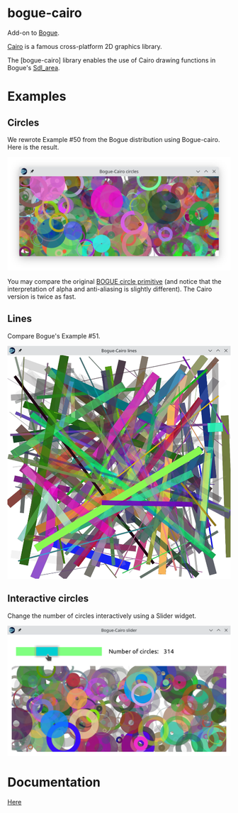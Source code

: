# bogue-cairo

Add-on to [Bogue](https://github.com/sanette/bogue).

[Cairo](https://www.cairographics.org/) is a famous cross-platform 2D graphics library.

The [bogue-cairo] library enables the use of Cairo drawing functions in Bogue's [Sdl_area](http://sanette.github.io/bogue/Bogue.Sdl_area.html).

# Examples

## Circles

We rewrote Example #50 from the Bogue distribution using
Bogue-cairo. Here is the result.

![Cairo circles](https://github.com/sanette/bogue-cairo/blob/main/docs/images/cairo-circles.png)

You may compare the original
[BOGUE circle primitive](http://sanette.github.io/bogue/Bogue.Sdl_area.html#VALdraw_circle)
(and notice that the interpretation of alpha and anti-aliasing is
slightly different). The Cairo version is twice as fast.

## Lines

Compare Bogue's Example #51.

![Cairo lines](https://github.com/sanette/bogue-cairo/blob/main/docs/images/lines.png)

## Interactive circles

Change the number of circles interactively using a Slider widget.

![Slider](https://github.com/sanette/bogue-cairo/blob/main/docs/images/circles_slider.png)

# Documentation

[Here](https://sanette.github.io/bogue-cairo/)
